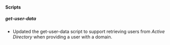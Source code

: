 
#### Scripts

##### get-user-data

- Updated the get-user-data script to support retrieving users from *Active Directory* when providing a user with a domain.

